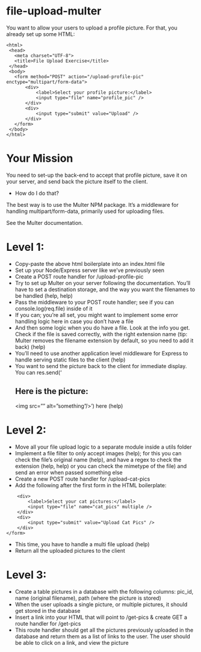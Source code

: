 # file-upload-multer

You want to allow your users to upload a profile picture. For that, you already set up some HTML:

```<!DOCTYPE html>
<html>
 <head>
   <meta charset="UTF-8">
   <title>File Upload Exercise</title>
 </head>
 <body>
   <form method="POST" action="/upload-profile-pic" enctype="multipart/form-data">
       <div>
           <label>Select your profile picture:</label>
           <input type="file" name="profile_pic" />
       </div>
       <div>
           <input type="submit" value="Upload" />
       </div>
   </form>
 </body>
</html>
```
# Your Mission

You need to set-up the back-end to accept that profile picture, save it on your server, and send back the picture itself to the client.


- How do I do that?

The best way is to use the Multer NPM package. It’s a middleware for handling multipart/form-data, primarily used for uploading files.

See the Multer documentation.

# Level 1:
- Copy-paste the above html boilerplate into an index.html file
- Set up your Node/Express server like we’ve previously seen
- Create a POST route handler for /upload-profile-pic
- Try to set up Multer on your server following the documentation. You’ll have to set a destination storage, and the way you want the filenames to be handled (help, help)
- Pass the middleware to your POST route handler; see if you can console.log(req.file) inside of it
- If you can; you’re all set, you might want to implement some error handling logic here in case you don’t have a file
- And then some logic when you do have a file. Look at the info you get. Check if the file is saved correctly, with the right extension name (tip: Multer removes the filename extension by default, so you need to add it back) (help)
- You’ll need to use another application level middleware for Express to handle serving static files to the client (help)
- You want to send the picture back to the client for immediate display. You can res.send(‘<h2>Here is the picture:</h2><img src=”<the path to the image on your server>” alt=”something”/>’) here (help)
# Level 2:
- Move all your file upload logic to a separate module inside a utils folder
- Implement a file filter to only accept images (help); for this you can check the file’s original name (help), and have a regex to check the extension (help, help) or you can check the mimetype of the file) and send an error when passed something else
- Create a new POST route handler for /upload-cat-pics
- Add the following after the first form in the HTML boilerplate:


```  <form method="POST" action="/upload-cat-pics" enctype="multipart/form-data">
    <div>
        <label>Select your cat pictures:</label>
        <input type="file" name="cat_pics" multiple />
    </div>
    <div>
        <input type="submit" value="Upload Cat Pics" />
    </div>
</form>
```
- This time, you have to handle a multi file upload (help)
- Return all the uploaded pictures to the client

# Level 3:
- Create a table pictures in a database with the following columns: pic_id, name (original filename), path (where the picture is stored)
- When the user uploads a single picture, or multiple pictures, it should get stored in the database
- Insert a link into your HTML that will point to /get-pics & create GET a route handler for /get-pics
- This route handler should get all the pictures previously uploaded in the database and return them as a list of links to the user. The user should be able to click on a link, and view the picture
